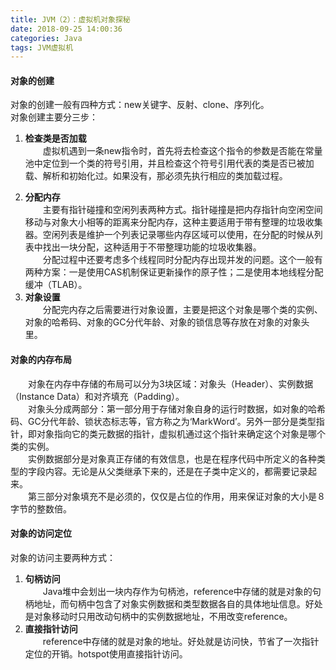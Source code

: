```yaml
---
title: JVM（2）：虚拟机对象探秘
date: 2018-09-25 14:00:36
categories: Java
tags: JVM虚拟机
---
```

#### 对象的创建
对象的创建一般有四种方式：new关键字、反射、clone、序列化。  
对象创建主要分三步：   
1. **检查类是否加载**  
　　虚拟机遇到一条new指令时，首先将去检查这个指令的参数是否能在常量池中定位到一个类的符号引用，并且检查这个符号引用代表的类是否已被加载、解析和初始化过。如果没有，那必须先执行相应的类加载过程。  
<!--more-->
2. **分配内存**  
　　主要有指针碰撞和空闲列表两种方式。指针碰撞是把内存指针向空闲空间移动与对象大小相等的距离来分配内存，这种主要适用于带有整理的垃圾收集器。空闲列表是维护一个列表记录哪些内存区域可以使用，在分配的时候从列表中找出一块分配，这种适用于不带整理功能的垃圾收集器。  
　　分配过程中还要考虑多个线程同时分配内存出现并发的问题。这个一般有两种方案：一是使用CAS机制保证更新操作的原子性；二是使用本地线程分配缓冲（TLAB）。  
3. **对象设置**  
　　分配完内存之后需要进行对象设置，主要是把这个对象是哪个类的实例、对象的哈希码、对象的GC分代年龄、对象的锁信息等存放在对象的对象头里。

#### 对象的内存布局
　　对象在内存中存储的布局可以分为3块区域：对象头（Header）、实例数据（Instance Data）和对齐填充（Padding）。  
　　对象头分成两部分：第一部分用于存储对象自身的运行时数据，如对象的哈希码、GC分代年龄、锁状态标志等，官方称之为‘MarkWord’。另外一部分是类型指针，即对象指向它的类元数据的指针，虚拟机通过这个指针来确定这个对象是哪个类的实例。  
　　实例数据部分是对象真正存储的有效信息，也是在程序代码中所定义的各种类型的字段内容。无论是从父类继承下来的，还是在子类中定义的，都需要记录起来。  
　　第三部分对象填充不是必须的，仅仅是占位的作用，用来保证对象的大小是８字节的整数倍。
　　
#### 对象的访问定位
对象的访问主要两种方式：  
1. **句柄访问**  
　　Java堆中会划出一块内存作为句柄池，reference中存储的就是对象的句柄地址，而句柄中包含了对象实例数据和类型数据各自的具体地址信息。好处是对象移动时只用改动句柄中的实例数据地址，不用改变reference。  
2. **直接指针访问**  
　　reference中存储的就是对象的地址。好处就是访问快，节省了一次指针定位的开销。hotspot使用直接指针访问。
